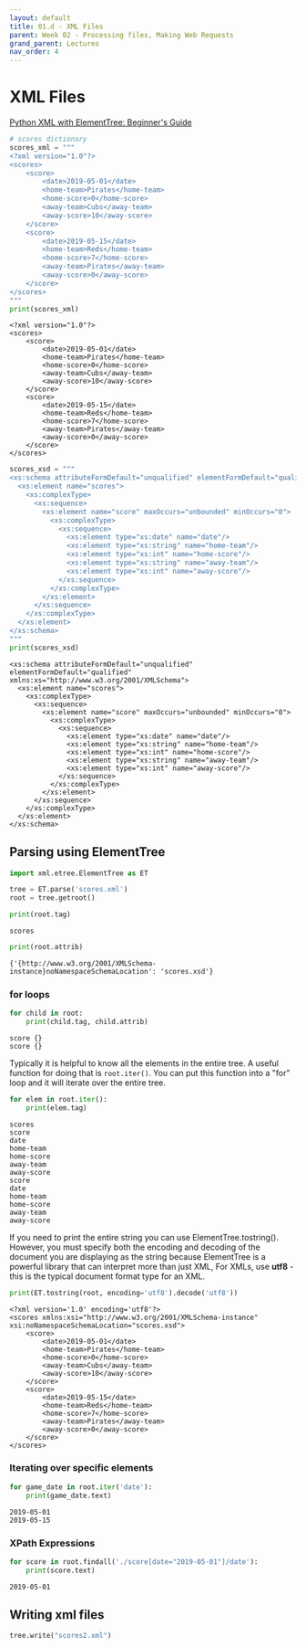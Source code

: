 ```yaml
---
layout: default
title: 01.d - XML Files
parent: Week 02 - Processing files, Making Web Requests
grand_parent: Lectures
nav_order: 4
---
```


# XML Files
[Python XML with ElementTree: Beginner's Guide](https://www.datacamp.com/community/tutorials/python-xml-elementtree)


```python
# scores dictionary
scores_xml = """
<?xml version="1.0"?>
<scores>
    <score>
        <date>2019-05-01</date>
        <home-team>Pirates</home-team>
        <home-score>0</home-score>
        <away-team>Cubs</away-team>
        <away-score>10</away-score>
    </score>
    <score>
        <date>2019-05-15</date>
        <home-team>Reds</home-team>
        <home-score>7</home-score>
        <away-team>Pirates</away-team>
        <away-score>0</away-score>
    </score>
</scores>
"""
print(scores_xml)
```

    
    <?xml version="1.0"?>
    <scores>
        <score>
            <date>2019-05-01</date>
            <home-team>Pirates</home-team>
            <home-score>0</home-score>
            <away-team>Cubs</away-team>
            <away-score>10</away-score>
        </score>
        <score>
            <date>2019-05-15</date>
            <home-team>Reds</home-team>
            <home-score>7</home-score>
            <away-team>Pirates</away-team>
            <away-score>0</away-score>
        </score>
    </scores>
    



```python
scores_xsd = """
<xs:schema attributeFormDefault="unqualified" elementFormDefault="qualified" xmlns:xs="http://www.w3.org/2001/XMLSchema">
  <xs:element name="scores">
    <xs:complexType>
      <xs:sequence>
        <xs:element name="score" maxOccurs="unbounded" minOccurs="0">
          <xs:complexType>
            <xs:sequence>
              <xs:element type="xs:date" name="date"/>
              <xs:element type="xs:string" name="home-team"/>
              <xs:element type="xs:int" name="home-score"/>
              <xs:element type="xs:string" name="away-team"/>
              <xs:element type="xs:int" name="away-score"/>
            </xs:sequence>
          </xs:complexType>
        </xs:element>
      </xs:sequence>
    </xs:complexType>
  </xs:element>
</xs:schema>
"""
print(scores_xsd)
```

    
    <xs:schema attributeFormDefault="unqualified" elementFormDefault="qualified" xmlns:xs="http://www.w3.org/2001/XMLSchema">
      <xs:element name="scores">
        <xs:complexType>
          <xs:sequence>
            <xs:element name="score" maxOccurs="unbounded" minOccurs="0">
              <xs:complexType>
                <xs:sequence>
                  <xs:element type="xs:date" name="date"/>
                  <xs:element type="xs:string" name="home-team"/>
                  <xs:element type="xs:int" name="home-score"/>
                  <xs:element type="xs:string" name="away-team"/>
                  <xs:element type="xs:int" name="away-score"/>
                </xs:sequence>
              </xs:complexType>
            </xs:element>
          </xs:sequence>
        </xs:complexType>
      </xs:element>
    </xs:schema>
    


## Parsing using ElementTree


```python
import xml.etree.ElementTree as ET
```


```python
tree = ET.parse('scores.xml')
root = tree.getroot()
```


```python
print(root.tag)
```

    scores



```python
print(root.attrib)
```

    {'{http://www.w3.org/2001/XMLSchema-instance}noNamespaceSchemaLocation': 'scores.xsd'}


### for loops


```python
for child in root:
    print(child.tag, child.attrib)
```

    score {}
    score {}


Typically it is helpful to know all the elements in the entire tree. A useful function for doing that is ```root.iter()```. You can put this function into a "for" loop and it will iterate over the entire tree.


```python
for elem in root.iter():
    print(elem.tag)
```

    scores
    score
    date
    home-team
    home-score
    away-team
    away-score
    score
    date
    home-team
    home-score
    away-team
    away-score


If you need to print the entire string you can use ElementTree.tostring(). However, you must specify both the encoding and decoding of the document you are displaying as the string because ElementTree is a powerful library that can interpret more than just XML, For XMLs, use **utf8** - this is the typical document format type for an XML.


```python
print(ET.tostring(root, encoding='utf8').decode('utf8'))
```

    <?xml version='1.0' encoding='utf8'?>
    <scores xmlns:xsi="http://www.w3.org/2001/XMLSchema-instance" xsi:noNamespaceSchemaLocation="scores.xsd">
        <score>
            <date>2019-05-01</date>
            <home-team>Pirates</home-team>
            <home-score>0</home-score>
            <away-team>Cubs</away-team>
            <away-score>10</away-score>
        </score>
        <score>
            <date>2019-05-15</date>
            <home-team>Reds</home-team>
            <home-score>7</home-score>
            <away-team>Pirates</away-team>
            <away-score>0</away-score>
        </score>
    </scores>


### Iterating over specific elements


```python
for game_date in root.iter('date'):
    print(game_date.text)
```

    2019-05-01
    2019-05-15


### XPath Expressions


```python
for score in root.findall('./score[date="2019-05-01"]/date'):
    print(score.text)
```

    2019-05-01


## Writing xml files


```python
tree.write("scores2.xml")
```
